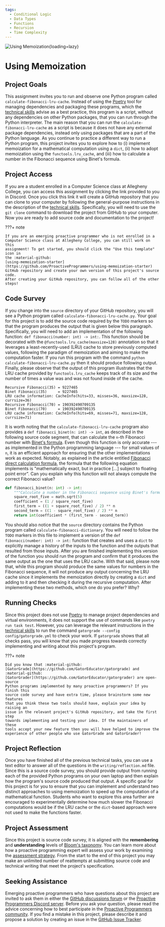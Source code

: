 ```yaml
---
tags:
  - Conditional Logic
  - Data Types
  - Functions
  - Recursion
  - Time Complexity
---
```


![Using Memoization](/img/Pro-Data-Structures-Using-Memoization.svg){loading=lazy}

# Using Memoization

## Project Goals

This assignment invites you to run and observe one Python program called
`calculate-fibonacci-lru-cache`. Instead of using the
[Poetry](https://python-poetry.org/) tool for managing dependencies and
packaging these programs, which the [technical
skills](/proactive-skills/introduction-proactive-skills/) advise as a
best practice, this program is a script, without any dependencies on
other Python packages, that you can run through the Python interpreter.
The main reason that you can run the `calculate-fibonacci-lru-cache` as
a script is because it does not have any external package dependencies,
instead only using packages that are a part of the Python language. As
you continue to practice a different way to run a Python program, this
project invites you to explore how to (i) implement memoization for a
mathematical computation using a `dict`, (ii) how to adopt memoization
using the `functools.lru_cache`, and (iii) how to calculate a number in
the Fibonacci sequence using Binet's formula.

## Project Access

If you are a student enrolled in a Computer Science class at Allegheny College,
you can access this assignment by clicking the link provided to you in Discord.
Once you click this link it will create a GitHub repository that you can clone
to your computer by following the general-purpose instructions in the
description of the [technical
skills](/proactive-skills/introduction-proactive-skills/). Specifically, you
will need to use the `git clone` command to download the project from GitHub to
your computer. Now you are ready to add source code and documentation to the
project!

???+ note

    If you are an emerging proactive programmer who is not enrolled in a
    Computer Science class at Allegheny College, you can still work on this
    assignment! To get started, you should click the "Use this template" icon in
    the :material-github:
    [using-memoization-starter](https://github.com/ProactiveProgrammers/using-memoization-starter)
    GitHub repository and create your own version of this project's source code.
    After creating your GitHub repository, you can follow all of the other
    steps!

## Code Survey

If you change into the `source` directory of your GitHub repository, you will
see a Python program called `calculate-fibonacci-lru-cache.py`. Your goal for
this project is to add the source code required by the `TODO` markers so that
the program produces the output that is given below this paragraph.
Specifically, you will need to add an implementation of the following function:
`def fibonacci(number: int) -> int:`. This function should be decorated with the
`@functools.lru_cache(maxsize=128)` annotation so that it leverages a
least-recently-used (LRU) cache to store previously computed values, following
the paradigm of memoization and aiming to make the computation faster. If you
run this program with the command `python calculate-fibonacci-lru-cache.py` then
it should produce following output. Finally, please observe that the output of
this program illustrates that the LRU cache provided by `functools.lru_cache`
keeps track of its size and the number of times a value was and was not found
inside of the cache.

```text
Recursive Fibonacci(35) = 9227465
Binet Fibonacci(35)     = 9227465
LRU cache information: CacheInfo(hits=33, misses=36, maxsize=128, currsize=36)
Recursive Fibonacci(70) = 190392490709135
Binet Fibonacci(70)     = 190392490709135
LRU cache information: CacheInfo(hits=69, misses=71, maxsize=128, currsize=71)
```

It is worth noting that the `calculate-fibonacci-lru-cache` program also
provides a `def fibonacci_binet(n: int) -> int`, as described in the following
source code segment, that can calculate the `n`-th Fibonacci number with
[Binet's
formula](https://artofproblemsolving.com/wiki/index.php/Binet%27s_Formula). Even
though this function is only accurate --- as implemented in the Python
programming language --- for small values of `n`, it is an efficient approach
for ensuring that the other implementations work as expected. Notably, as
explained in the article entitled [Fibonacci direct calculation
formula](https://stackoverflow.com/questions/50622088/fibonacci-direct-calculation-formula),
the formula that the following equation implements is "mathematically exact,
but in practice [...] subject to floating point error". Can you explain why this
function will not always compute the correct Fibonacci value?

```python linenums="1"
def fibonacci_binet(n: int) -> int:
    """Calculate a number in the Fibonacci sequence using Binet's formula."""
    square_root_five = math.sqrt(5)
    coefficient = (1 / square_root_five)
    first_term = ((1 + square_root_five) / 2) ** n
    second_term = ((1 - square_root_five) / 2) ** n
    return int(coefficient * (first_term - second_term))
```

You should also notice that the `source` directory contains the Python program
called `calculate-fibonacci-dictionary`. You will need to follow the `TODO`
markers in this file to implement a version of the `def fibonacci(number: int)
-> int:` function that creates and uses a `dict` to explicitly manage a history
of the inputs to the function and the outputs that resulted from those inputs.
After you are finished implementing this version of the function you should run
the program and confirm that it produces the same output as the one that uses
the LRU cache. With that said, please note that, while this program should
produce the same values for numbers in the Fibonacci sequence, it will not
produce any output concerning the LRU cache since it implements the memoization
directly by creating a `dict` and adding to it and then checking it during the
recursive computation. After implementing these two methods, which one do you
prefer? Why?

## Running Checks

Since this project does not use [Poetry](https://python-poetry.org/) to manage
project dependencies and virtual environments, it does not support the use of
commands like `poetry run task test`. However, you can leverage the relevant
instructions in the [technical
skills](/proactive-skills/introduction-proactive-skills/) to run the command
`gatorgrade --config config/gatorgrade.yml` to check your work. If `gatorgrade`
shows that all checks pass, you will know that you made progress towards
correctly implementing and writing about this project's program.

???+ note

    Did you know that :material-github:
    [GatorGrade](https://github.com/GatorEducator/gatorgrade) and
    :material-github:
    [GatorGrader](https://github.com/GatorEducator/gatorgrader) are open-source
    Python programs implemented by many proactive programmers? If you finish this
    source code survey and have extra time, please brainstorm some new features
    that you think these two tools should have, explain your idea by raising an
    issue in the relevant project's GitHub repository, and take the first step
    towards implementing and testing your idea. If the maintainers of these
    tools accept your new feature then you will have helped to improve the
    experience of other people who use GatorGrade and GatorGrader!

## Project Reflection

Once you have finished all of the previous technical tasks, you can use a text
editor to answer all of the questions in the `writing/reflection.md` file. Since
this is a source code survey, you should provide output from running each of the
provided Python programs on your own laptop and then explain how the program's
source code produced that output. A specific goal for this project is for you to
ensure that you can implement and understand two distinct approaches to using
memoization to speed up the computation of a mathematical function. Students who
want to explore this area further are encouraged to experimentally determine how
much slower the Fibonacci computations would be if the LRU cache or the
`dict`-based approach were not used to make the functions faster.

## Project Assessment

Since this project is source code survey, it is aligned with the **remembering**
and **understanding** levels of [Bloom's
taxonomy](/proactive-learning/blooms-taxonomy/). You can learn more about how a
proactive programming expert will assess your work by examining the [assessment
strategy](/proactive-learning/assessment-strategy/). From the start to the end
of this project you may make an unlimited number of reattempts at submitting
source code and technical writing that meet the project's specification.

## Seeking Assistance

Emerging proactive programmers who have questions about this project are invited
to ask them in either the [GitHub discussions
forum](https://github.com/ProactiveProgrammers/www.proactiveprogrammers.com/discussions)
or the [Proactive Programmers Discord server](https://discord.gg/kjah8MFYbR).
Before you ask your question, please read the advice concerning how to best
participate in the [Proactive Programmers
community](https://proactiveprogrammers.com/proactive-community/community-connections/).
If you find a mistake in this project, please describe it and propose a solution
by creating an issue in the [GitHub Issue
Tracker](https://github.com/ProactiveProgrammers/www.proactiveprogrammers.com/issues).
